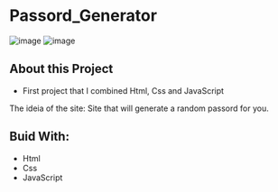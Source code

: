 # Passord_Generator

![image](https://user-images.githubusercontent.com/98038100/233652223-a9ffb213-48ef-47de-aff0-a323f2f0f048.png)
![image](https://user-images.githubusercontent.com/98038100/233652289-54e07dc5-2c25-4d3b-bda1-9e9f08d8edaa.png)


## About this Project

- First project that I combined Html, Css and JavaScript

The ideia of the site:
Site that will generate a random passord for you.


## Buid With:

- Html
- Css
- JavaScript
